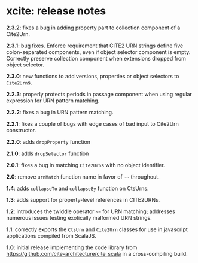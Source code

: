 # xcite: release notes

**2.3.2**: fixes a bug in adding property part to collection component of a Cite2Urn.

**2.3.1**: bug fixes.  Enforce requirement that CITE2 URN strings define five colon-separated components, even if object selector component is empty.  Correctly preserve collection component when extensions dropped from object selector.

**2.3.0**: new functions to add versions, properties or object selectors to `Cite2Urn`s.

**2.2.3**: properly protects periods in passage component when using regular expression for URN pattern matching.

**2.2.2**: fixes a bug in URN pattern matching.

**2.2.1**: fixes a couple of bugs with edge cases of bad input to Cite2Urn constructor.

**2.2.0**: adds `dropProperty` function

**2.1.0**: adds `dropSelector` function

**2.0.1**: fixes a bug in matching `Cite2Urn`s with no object identifier.

**2.0**: remove `urnMatch` function name in favor of `~~` throughout.

**1.4**: adds `collapseTo` and `collapseBy` function on CtsUrns.

**1.3**: adds support for property-level references in CITE2URNs.

**1.2**: introduces the twiddle operator `~~` for URN matching; addresses numerous issues testing exotically malformed URN strings.

**1.1**: correctly exports the `CtsUrn` and `Cite2Urn` classes for use in javascript applications compiled from ScalaJS.

**1.0**:  initial release implementing the code library from <https://github.com/cite-architecture/cite_scala> in a cross-compiling build.
